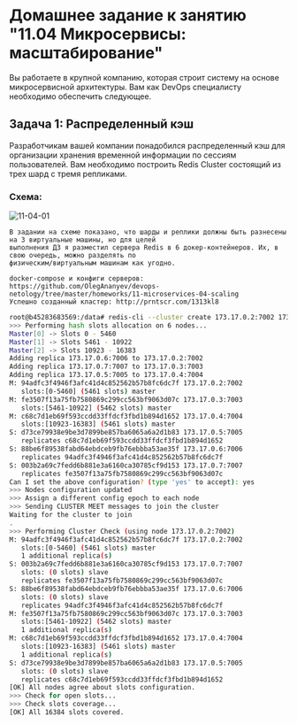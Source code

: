
# Домашнее задание к занятию "11.04 Микросервисы: масштабирование"

Вы работаете в крупной компанию, которая строит систему на основе микросервисной архитектуры.
Вам как DevOps специалисту необходимо обеспечить следующее.

## Задача 1: Распределенный кэш

Разработчикам вашей компании понадобился распределенный кэш для организации хранения временной информации по сессиям пользователей.
Вам необходимо построить Redis Cluster состоящий из трех шард с тремя репликами.

### Схема:

![11-04-01](https://user-images.githubusercontent.com/1122523/114282923-9b16f900-9a4f-11eb-80aa-61ed09725760.png)

```
В задании на схеме показано, что шарды и реплики должны быть разнесены на 3 виртуальные машины, но для целей
выполнения ДЗ я разместил сервера Redis в 6 докер-контейнеров. Их, в свою очередь, можно разделять по
физическим/виртуальным машинам как угодно.

docker-compose и конфиги серверов: https://github.com/OlegAnanyev/devops-netology/tree/master/homeworks/11-microservices-04-scaling
Успешно созданный кластер: http://prntscr.com/1313kl8
```

```bash
root@b45283683569:/data# redis-cli --cluster create 173.17.0.2:7002 173.17.0.3:7003 173.17.0.4:7004 173.17.0.5:7005 173.17.0.6:7006 173.17.0.7:7007 --cluster-replicas 1
>>> Performing hash slots allocation on 6 nodes...
Master[0] -> Slots 0 - 5460
Master[1] -> Slots 5461 - 10922
Master[2] -> Slots 10923 - 16383
Adding replica 173.17.0.6:7006 to 173.17.0.2:7002
Adding replica 173.17.0.7:7007 to 173.17.0.3:7003
Adding replica 173.17.0.5:7005 to 173.17.0.4:7004
M: 94adfc3f4946f3afc41d4c852562b57b8fc6dc7f 173.17.0.2:7002
   slots:[0-5460] (5461 slots) master
M: fe3507f13a75fb7580869c299cc563bf9063d07c 173.17.0.3:7003
   slots:[5461-10922] (5462 slots) master
M: c68c7d1eb69f593ccdd33ffdcf3fbd1b894d1652 173.17.0.4:7004
   slots:[10923-16383] (5461 slots) master
S: d73ce79938e9be3d7899be857ba6065a6a2d1b83 173.17.0.5:7005
   replicates c68c7d1eb69f593ccdd33ffdcf3fbd1b894d1652
S: 88be6f89538fabd64ebdceb9fb76ebbba53ae35f 173.17.0.6:7006
   replicates 94adfc3f4946f3afc41d4c852562b57b8fc6dc7f
S: 003b2a69c7fedd6b881e3a6160ca30785cf9d153 173.17.0.7:7007
   replicates fe3507f13a75fb7580869c299cc563bf9063d07c
Can I set the above configuration? (type 'yes' to accept): yes
>>> Nodes configuration updated
>>> Assign a different config epoch to each node
>>> Sending CLUSTER MEET messages to join the cluster
Waiting for the cluster to join
.
>>> Performing Cluster Check (using node 173.17.0.2:7002)
M: 94adfc3f4946f3afc41d4c852562b57b8fc6dc7f 173.17.0.2:7002
   slots:[0-5460] (5461 slots) master
   1 additional replica(s)
S: 003b2a69c7fedd6b881e3a6160ca30785cf9d153 173.17.0.7:7007
   slots: (0 slots) slave
   replicates fe3507f13a75fb7580869c299cc563bf9063d07c
S: 88be6f89538fabd64ebdceb9fb76ebbba53ae35f 173.17.0.6:7006
   slots: (0 slots) slave
   replicates 94adfc3f4946f3afc41d4c852562b57b8fc6dc7f
M: fe3507f13a75fb7580869c299cc563bf9063d07c 173.17.0.3:7003
   slots:[5461-10922] (5462 slots) master
   1 additional replica(s)
M: c68c7d1eb69f593ccdd33ffdcf3fbd1b894d1652 173.17.0.4:7004
   slots:[10923-16383] (5461 slots) master
   1 additional replica(s)
S: d73ce79938e9be3d7899be857ba6065a6a2d1b83 173.17.0.5:7005
   slots: (0 slots) slave
   replicates c68c7d1eb69f593ccdd33ffdcf3fbd1b894d1652
[OK] All nodes agree about slots configuration.
>>> Check for open slots...
>>> Check slots coverage...
[OK] All 16384 slots covered.

```

